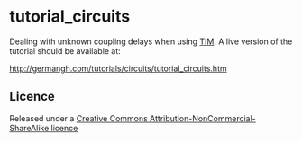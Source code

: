 tutorial_circuits
=================

Dealing with unknown coupling delays when using [TIM](http://www.tut.fi/tim). A live version
of the tutorial should be available at:

http://germangh.com/tutorials/circuits/tutorial_circuits.htm


## Licence 

Released under a [Creative Commons Attribution-NonCommercial-ShareAlike licence](http://creativecommons.org/licenses/by-nc-sa/3.0/)